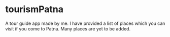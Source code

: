 # tourismPatna
A tour guide app made by me.
I have provided a list of places which you can visit if you come to Patna. Many places are yet to be added.
